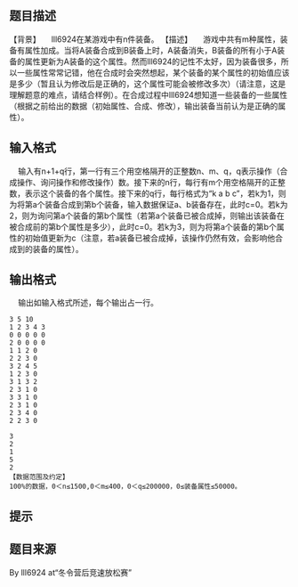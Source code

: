 


## 题目描述
【背景】
    lll6924在某游戏中有n件装备。
【描述】
    游戏中共有m种属性，装备有属性加成。当将A装备合成到B装备上时，A装备消失，B装备的所有小于A装备的属性更新为A装备的这个属性。然而lll6924的记性不太好，因为装备很多，所以一些属性常常记错，他在合成时会突然想起，某个装备的某个属性的初始值应该是多少（暂且认为修改后是正确的，这个属性可能会被修改多次）（请注意，这是理解题意的难点，请结合样例）。在合成过程中lll6924想知道一些装备的一些属性（根据之前给出的数据（初始属性、合成、修改），输出装备当前认为是正确的属性）。
## 输入格式
    输入有n+1+q行，第一行有三个用空格隔开的正整数n、m、q，q表示操作（合成操作、询问操作和修改操作）数。接下来的n行，每行有m个用空格隔开的正整数，表示这个装备的各个属性。接下来的q行，每行格式为“k a b c”，若k为1，则为将第a个装备合成到第b个装备，输入数据保证a、b装备存在，此时c=0。若k为2，则为询问第a个装备的第b个属性（若第a个装备已被合成掉，则输出该装备在被合成前的第b个属性是多少），此时c=0。若k为3，则为将第a个装备的第b个属性的初始值更新为c（注意，若a装备已被合成掉，该操作仍然有效，会影响他合成到的装备的属性）。
## 输出格式
    输出如输入格式所述，每个输出占一行。

```input1
3 5 10
1 2 3 4 3
0 0 0 0 0
2 0 0 0 0
1 1 2 0
2 2 3 0
3 2 4 5
1 2 3 0
3 1 3 2
2 3 1 0
3 3 1 0
2 3 1 0
2 3 4 0
2 2 3 0

```

```output1
3
2
1
5
2
【数据范围及约定】
100%的数据，0＜n≤1500,0＜m≤400，0＜q≤200000，0≤装备属性≤50000。
```

## 提示
## 题目来源
By lll6924 at“冬令营后竞速放松赛”


